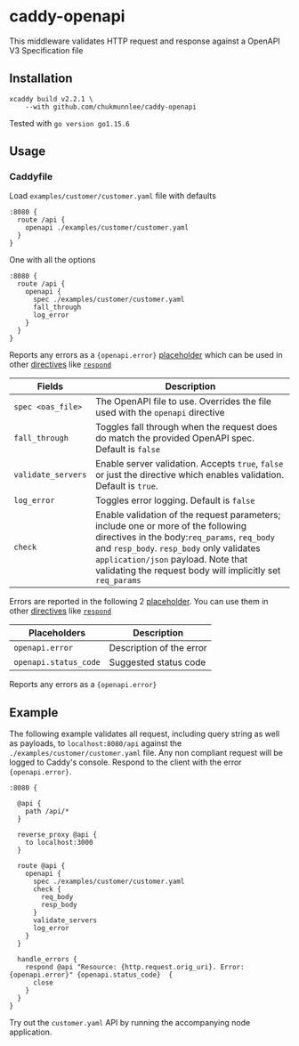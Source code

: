 # caddy-openapi

This middleware validates HTTP request and response against a OpenAPI V3 Specification file

## Installation

```
xcaddy build v2.2.1 \
    --with github.com/chukmunnlee/caddy-openapi
```

Tested with `go version go1.15.6`

## Usage

### Caddyfile

Load `examples/customer/customer.yaml` file with defaults

```
:8080 {
  route /api {
    openapi ./examples/customer/customer.yaml
  }
}
```

One with all the options

```
:8080 {
  route /api {
    openapi {
      spec ./examples/customer/customer.yaml
      fall_through
      log_error
    }
  }
}
```

Reports any errors as a `{openapi.error}` [placeholder](https://caddyserver.com/docs/caddyfile/concepts#placeholders) which can be used in other [directives](https://caddyserver.com/docs/caddyfile/directives) like [`respond`](https://caddyserver.com/docs/caddyfile/directives/respond)

| Fields            | Description |
|-------------------|-------------|
| `spec <oas_file>` | The OpenAPI file to use. Overrides the file used with the `openapi` directive |
| `fall_through`    | Toggles fall through when the request does do match the provided OpenAPI spec. Default is `false` |
| `validate_servers`| Enable server validation. Accepts `true`, `false` or just the directive which enables validation. Default is `true`. |
| `log_error`       | Toggles error logging. Default is `false` |
| `check`           | Enable validation of the request parameters; include one or more of the following directives in the body:`req_params`, `req_body` and `resp_body`. `resp_body` only validates `application/json` payload. Note that validating the request body will implicitly set `req_params` |

Errors are reported in the following 2 [placeholder](https://caddyserver.com/docs/caddyfile/concepts#placeholders). You can use them in other [directives](https://caddyserver.com/docs/caddyfile/directives) like [`respond`](https://caddyserver.com/docs/caddyfile/directives/respond)

| Placeholders          | Description |
|-----------------------|-------------|
| `openapi.error`       | Description of the error |
| `openapi.status_code` | Suggested status code |


Reports any errors as a `{openapi.error}` 

## Example

The following example validates all request, including query string as well as payloads, to `localhost:8080/api` 
against the `./examples/customer/customer.yaml` file.  Any non compliant request will be logged to Caddy's console. 
Respond to the client with the error `{openapi.error}`.

```
:8080 {

  @api {
    path /api/*
  }

  reverse_proxy @api {
    to localhost:3000
  }

  route @api {
    openapi {
      spec ./examples/customer/customer.yaml 
      check {
        req_body 
        resp_body 
      }
      validate_servers
      log_error 
    }
  }

  handle_errors {
    respond @api "Resource: {http.request.orig_uri}. Error: {openapi.error}" {openapi.status_code}  {
      close
    }
  }
}
```

Try out the `customer.yaml` API by running the accompanying node application.
